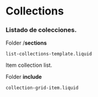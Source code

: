 # Collections


### Listado de colecciones.
Folder /**sections**
```
list-collections-template.liquid
```

Item collection list.

Folder **include**
```
collection-grid-item.liquid
```

